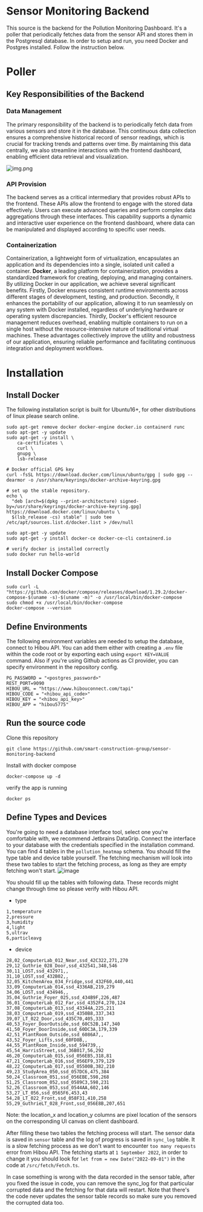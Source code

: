 # Sensor Monitoring Backend

This source is the backend for the Pollution Monitoring Dashboard. It's a poller that periodically fetches data from the
sensor API and stores them in the Postgresql database.
In order to setup and run, you need Docker and Postgres installed. Follow the instruction below.

# Poller

## Key Responsibilities of the Backend

### Data Management

The primary responsibility of the backend is to periodically fetch data from various sensors and store it in the
database. This continuous data collection ensures a comprehensive historical record of sensor readings, which is crucial
for tracking trends and patterns over time. By maintaining this data centrally, we also streamline interactions with the
frontend dashboard, enabling efficient data retrieval and visualization.

![img.png](img.png)

### API Provision

The backend serves as a critical intermediary that provides robust APIs to the frontend. These APIs allow the frontend
to engage with the stored data effectively. Users can execute advanced queries and perform complex data aggregations
through these interfaces. This capability supports a dynamic and interactive user experience on the frontend dashboard,
where data can be manipulated and displayed according to specific user needs.

### Containerization
Containerization, a lightweight form of virtualization, encapsulates an application and its dependencies into a single, isolated unit called a container. **Docker**, a leading platform for containerization, provides a standardized framework for creating, deploying, and managing containers. By utilizing Docker in our application, we achieve several significant benefits. Firstly, Docker ensures consistent runtime environments across different stages of development, testing, and production. Secondly, it enhances the portability of our application, allowing it to run seamlessly on any system with Docker installed, regardless of underlying hardware or operating system discrepancies. Thirdly, Docker's efficient resource management reduces overhead, enabling multiple containers to run on a single host without the resource-intensive nature of traditional virtual machines. These advantages collectively improve the utility and robustness of our application, ensuring reliable performance and facilitating continuous integration and deployment workflows.

# Installation

## Install Docker

The following installation script is built for Ubuntu16+, for other distributions of linux please search online.

```
sudo apt-get remove docker docker-engine docker.io containerd runc
sudo apt-get -y update
sudo apt-get -y install \
    ca-certificates \
    curl \
    gnupg \
    lsb-release

# Docker official GPG key
curl -fsSL https://download.docker.com/linux/ubuntu/gpg | sudo gpg --dearmor -o /usr/share/keyrings/docker-archive-keyring.gpg

# set up the stable repository.
echo \
  "deb [arch=$(dpkg --print-architecture) signed-by=/usr/share/keyrings/docker-archive-keyring.gpg] https://download.docker.com/linux/ubuntu \
  $(lsb_release -cs) stable" | sudo tee /etc/apt/sources.list.d/docker.list > /dev/null
  
sudo apt-get -y update
sudo apt-get -y install docker-ce docker-ce-cli containerd.io

# verify docker is installed correctly 
sudo docker run hello-world
```

## Install Docker Compose

```
sudo curl -L "https://github.com/docker/compose/releases/download/1.29.2/docker-compose-$(uname -s)-$(uname -m)" -o /usr/local/bin/docker-compose
sudo chmod +x /usr/local/bin/docker-compose
docker-compose --version
```

## Define Environments

The following environment variables are needed to setup the database, connect to Hibou API. You can add them either with
creating a `.env` file within the code root or by exporting each using `export KEY=VALUE` command. Also if you're using
Github actions as CI provider, you can specify environment in the repository config.

```
PG_PASSWORD = "<postgres_password>"
REST_PORT=9090
HIBOU_URL = "https://www.hibouconnect.com/tapi"
HIBOU_CODE = "<hibou_api_code>"
HIBOU_KEY = "<hibou_api_key>"
HIBOU_APP = "hibou5775"
```

## Run the source code

Clone this repository

```
git clone https://github.com/smart-construction-group/sensor-monitoring-backend
```

Install with docker compose

```
docker-compose up -d
```

verify the app is running

```
docker ps
```

## Define Types and Devices

You're going to need a database interface tool, select one you're comfortable with, we recommend Jetbrains DataGrip.
Connect the interface to your database with the credentials specified in the installation command.
You can find 4 tables in the `pollution_heatmap` schema. You should fill the type table and device table yourself. The
fetching mechanism will look into these two tables to start the fetching process, as long as they are empty fetching
won't start.
![image](https://user-images.githubusercontent.com/5804816/204128804-c13d85de-bbf4-47ac-a6d3-6e59d44fc486.png)

You should fill up the tables with following data. These records might change through time so please verify with Hibou
API.

* type

```
1,temperature
2,pressure
3,humidity
4,light
5,ultrav
6,particleavg
```

* device

```
28,02_ComputerLab_012_Near,ssd_42C322,271,270
29,12_Guthrie_028_Door,ssd_432541,348,546
30,11_LOST,ssd_432971,,
31,10_LOST,ssd_432B02,,
32,05_KitchenArea_034_Fridge,ssd_432F60,440,441
33,09_ComputerLab_014,ssd_4336AB,219,279
34,06_LOST,ssd_434946,,
35,04_Guthrie_Foyer_025,ssd_434B9F,226,487
36,01_ComputerLab_012_Far,ssd_4352F4,270,124
37,08_ComputerLab_013,ssd_43344A,225,211
38,03_ComputerLab_019,ssd_4350B8,337,343
39,07_LT_022_Door,ssd_435C70,405,333
40,53_Foyer_DoorOutside,ssd_60C52B,147,340
41,50_Foyer_DoorInside,ssd_60DC3A,179,339
42,51_PlantRoom_Outside,ssd_6086A7,,
43,52_Foyer_Lifts,ssd_60FD8B,,
44,55_PlantRoom_Inside,ssd_594739,,
45,54_HarrisStreet,ssd_36B017,56,292
46,20_ComputerLab_015,ssd_056EB5,318,81
47,21_ComputerLab_016,ssd_056EF9,379,129
48,22_ComputerLab_017,ssd_05500B,382,210
49,23_StudyArea_050,ssd_057DC6,475,384
50,24_Classroom_051,ssd_056EBE,598,268
51,25_Classroom_052,ssd_0589C3,598,231
52,26_Classroom_053,ssd_0544AA,602,146
53,27_LT_056,ssd_0565F6,453,43
54,28_LT_022_Front,ssd_058F31,410,258
55,29_GuthrieLT_028_Front,ssd_056E8B,207,651
```

Note: the location_x and location_y columns are pixel location of the sensors on the corresponding UI canvas on client
dashboard.

After filling these two tables the fetching process will start.
The sensor data is saved in `sensor` table and the log of progress is saved in `sync_log` table. It is a slow fetching
process as we don't want to encounter `too many requests` error from Hibou API.
The fetching starts at `1 September 2022`, in order to change it you should look for `let from = new Date("2022-09-01")`
in the code at `/src/fetch/Fetch.ts`.

In case something is wrong with the data recorded in the sensor table, after you fixed the issue in code, you can remove
the sync_log for that particular corrupted data and the fetching for that data will restart. Note that there's the code
never updates the sensor table records so make sure you removed the corrupted data too.
